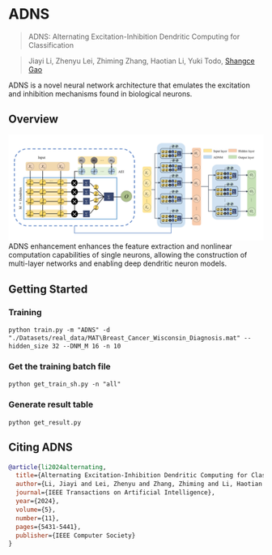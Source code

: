 # ADNS

> ADNS: Alternating Excitation-Inhibition Dendritic Computing for Classification 

> Jiayi Li, Zhenyu Lei, Zhiming Zhang, Haotian Li, Yuki Todo, [Shangce Gao](https://toyamaailab.github.io/)

ADNS is a novel neural network architecture that emulates the excitation and inhibition mechanisms found in biological neurons. 

## Overview

<img src="framework.jpg">
ADNS enhancement enhances the feature extraction and nonlinear computation capabilities of single neurons, allowing the construction of multi-layer networks and enabling deep dendritic neuron models. 

## Getting Started

### Training

```
python train.py -m "ADNS" -d "./Datasets/real_data/MAT\Breast_Cancer_Wisconsin_Diagnosis.mat" --hidden_size 32 --DNM_M 16 -n 10
```

### Get the training batch file
```
python get_train_sh.py -n "all" 
```

### Generate result table
```
python get_result.py
```

## Citing ADNS
```bib
@article{li2024alternating,
  title={Alternating Excitation-Inhibition Dendritic Computing for Classification},
  author={Li, Jiayi and Lei, Zhenyu and Zhang, Zhiming and Li, Haotian and Todo, Yuki and Gao, Shangce},
  journal={IEEE Transactions on Artificial Intelligence},
  year={2024},
  volume={5},
  number={11},
  pages={5431-5441},
  publisher={IEEE Computer Society}
}
